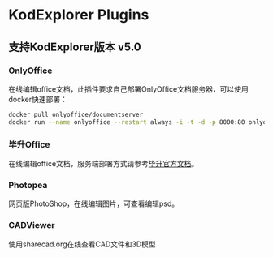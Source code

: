 # KodExplorer Plugins
## 支持KodExplorer版本 v5.0

### OnlyOffice
在线编辑office文档，此插件要求自己部署OnlyOffice文档服务器，可以使用docker快速部署：
```bash
docker pull onlyoffice/documentserver
docker run --name onlyoffice --restart always -i -t -d -p 8000:80 onlyoffice/documentserver  
```

### 毕升Office
在线编辑office文档，服务端部署方式请参考[毕升官方文档](https://www.bishengoffice.com/apps/blog/posts/install.html)。

### Photopea
网页版PhotoShop，在线编辑图片，可查看编辑psd。

### CADViewer
使用sharecad.org在线查看CAD文件和3D模型
